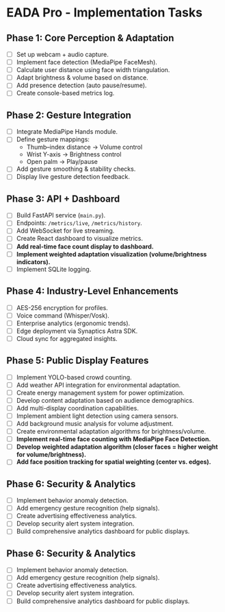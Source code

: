 # EADA Pro - Implementation Tasks

## Phase 1: Core Perception & Adaptation
- [ ] Set up webcam + audio capture.
- [ ] Implement face detection (MediaPipe FaceMesh).
- [ ] Calculate user distance using face width triangulation.
- [ ] Adapt brightness & volume based on distance.
- [ ] Add presence detection (auto pause/resume).
- [ ] Create console-based metrics log.

## Phase 2: Gesture Integration
- [ ] Integrate MediaPipe Hands module.
- [ ] Define gesture mappings:
  - Thumb–index distance → Volume control
  - Wrist Y-axis → Brightness control
  - Open palm → Play/pause
- [ ] Add gesture smoothing & stability checks.
- [ ] Display live gesture detection feedback.

## Phase 3: API + Dashboard
- [ ] Build FastAPI service (`main.py`).
- [ ] Endpoints: `/metrics/live`, `/metrics/history`.
- [ ] Add WebSocket for live streaming.
- [ ] Create React dashboard to visualize metrics.
- [ ] **Add real-time face count display to dashboard.**
- [ ] **Implement weighted adaptation visualization (volume/brightness indicators).**
- [ ] Implement SQLite logging.

## Phase 4: Industry-Level Enhancements
- [ ] AES-256 encryption for profiles.
- [ ] Voice command (Whisper/Vosk).
- [ ] Enterprise analytics (ergonomic trends).
- [ ] Edge deployment via Synaptics Astra SDK.
- [ ] Cloud sync for aggregated insights.

## Phase 5: Public Display Features
- [ ] Implement YOLO-based crowd counting.
- [ ] Add weather API integration for environmental adaptation.
- [ ] Create energy management system for power optimization.
- [ ] Develop content adaptation based on audience demographics.
- [ ] Add multi-display coordination capabilities.
- [ ] Implement ambient light detection using camera sensors.
- [ ] Add background music analysis for volume adjustment.
- [ ] Create environmental adaptation algorithms for brightness/volume.
- [ ] **Implement real-time face counting with MediaPipe Face Detection.**
- [ ] **Develop weighted adaptation algorithm (closer faces = higher weight for volume/brightness).**
- [ ] **Add face position tracking for spatial weighting (center vs. edges).**

## Phase 6: Security & Analytics
- [ ] Implement behavior anomaly detection.
- [ ] Add emergency gesture recognition (help signals).
- [ ] Create advertising effectiveness analytics.
- [ ] Develop security alert system integration.
- [ ] Build comprehensive analytics dashboard for public displays.

## Phase 6: Security & Analytics
- [ ] Implement behavior anomaly detection.
- [ ] Add emergency gesture recognition (help signals).
- [ ] Create advertising effectiveness analytics.
- [ ] Develop security alert system integration.
- [ ] Build comprehensive analytics dashboard for public displays.
